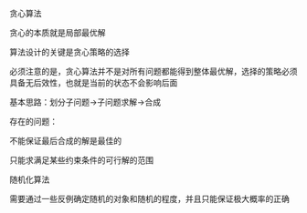 贪心算法

贪心的本质就是局部最优解

算法设计的关键是贪心策略的选择

必须注意的是，贪心算法并不是对所有问题都能得到整体最优解，选择的策略必须具备无后效性，也就是当前的状态不会影响后面

基本思路：划分子问题->子问题求解->合成

存在的问题：

不能保证最后合成的解是最佳的

只能求满足某些约束条件的可行解的范围

随机化算法

需要通过一些反例确定随机的对象和随机的程度，并且只能保证极大概率的正确
